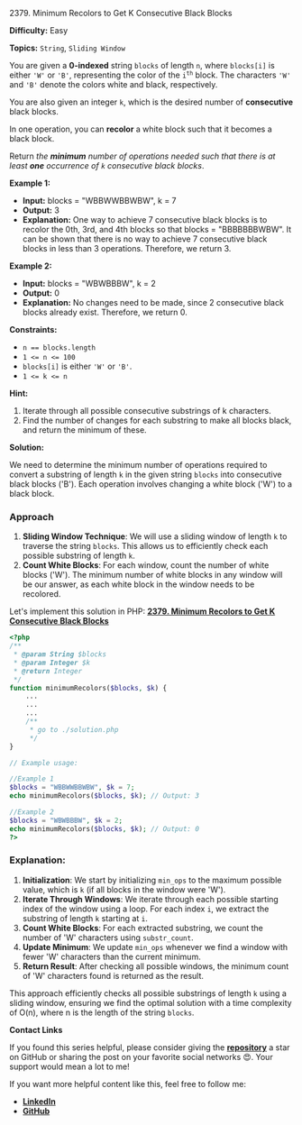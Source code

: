 2379\. Minimum Recolors to Get K Consecutive Black Blocks

**Difficulty:** Easy

**Topics:** `String`, `Sliding Window`

You are given a **0-indexed** string `blocks` of length `n`, where `blocks[i]` is either `'W'` or `'B'`, representing the color of the <code>i<sup>th</sup></code> block. The characters `'W'` and `'B'` denote the colors white and black, respectively.

You are also given an integer `k`, which is the desired number of **consecutive** black blocks.

In one operation, you can **recolor** a white block such that it becomes a black block.

Return _the **minimum** number of operations needed such that there is at least **one** occurrence of `k` consecutive black blocks_.

**Example 1:**

- **Input:** blocks = "WBBWWBBWBW", k = 7
- **Output:** 3
- **Explanation:**
  One way to achieve 7 consecutive black blocks is to recolor the 0th, 3rd, and 4th blocks
  so that blocks = "BBBBBBBWBW".
  It can be shown that there is no way to achieve 7 consecutive black blocks in less than 3 operations.
  Therefore, we return 3.

**Example 2:**

- **Input:** blocks = "WBWBBBW", k = 2
- **Output:** 0
- **Explanation:**
  No changes need to be made, since 2 consecutive black blocks already exist.
  Therefore, we return 0.



**Constraints:**

- `n == blocks.length`
- `1 <= n <= 100`
- `blocks[i]` is either `'W'` or `'B'`.
- `1 <= k <= n`


**Hint:**
1. Iterate through all possible consecutive substrings of k characters.
2. Find the number of changes for each substring to make all blocks black, and return the minimum of these.



**Solution:**

We need to determine the minimum number of operations required to convert a substring of length `k` in the given string `blocks` into consecutive black blocks ('B'). Each operation involves changing a white block ('W') to a black block.

### Approach
1. **Sliding Window Technique**: We will use a sliding window of length `k` to traverse the string `blocks`. This allows us to efficiently check each possible substring of length `k`.
2. **Count White Blocks**: For each window, count the number of white blocks ('W'). The minimum number of white blocks in any window will be our answer, as each white block in the window needs to be recolored.

Let's implement this solution in PHP: **[2379. Minimum Recolors to Get K Consecutive Black Blocks](https://github.com/mah-shamim/leet-code-in-php/tree/main/algorithms/002379-minimum-recolors-to-get-k-consecutive-black-blocks/solution.php)**

```php
<?php
/**
 * @param String $blocks
 * @param Integer $k
 * @return Integer
 */
function minimumRecolors($blocks, $k) {
    ...
    ...
    ...
    /**
     * go to ./solution.php
     */
}

// Example usage:

//Example 1
$blocks = "WBBWWBBWBW", $k = 7;
echo minimumRecolors($blocks, $k); // Output: 3

//Example 2
$blocks = "WBWBBBW", $k = 2;
echo minimumRecolors($blocks, $k); // Output: 0
?>
```

### Explanation:

1. **Initialization**: We start by initializing `min_ops` to the maximum possible value, which is `k` (if all blocks in the window were 'W').
2. **Iterate Through Windows**: We iterate through each possible starting index of the window using a loop. For each index `i`, we extract the substring of length `k` starting at `i`.
3. **Count White Blocks**: For each extracted substring, we count the number of 'W' characters using `substr_count`.
4. **Update Minimum**: We update `min_ops` whenever we find a window with fewer 'W' characters than the current minimum.
5. **Return Result**: After checking all possible windows, the minimum count of 'W' characters found is returned as the result.

This approach efficiently checks all possible substrings of length `k` using a sliding window, ensuring we find the optimal solution with a time complexity of O(n), where n is the length of the string `blocks`.

**Contact Links**

If you found this series helpful, please consider giving the **[repository](https://github.com/mah-shamim/leet-code-in-php)** a star on GitHub or sharing the post on your favorite social networks 😍. Your support would mean a lot to me!

If you want more helpful content like this, feel free to follow me:

- **[LinkedIn](https://www.linkedin.com/in/arifulhaque/)**
- **[GitHub](https://github.com/mah-shamim)**